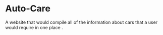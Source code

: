 # Auto-Care
A website that would compile all of the information about cars that a user would require in one place .
